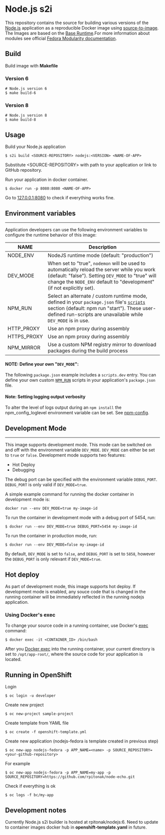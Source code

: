 # Node.js s2i
This repository contains the source for building various versions of the [Node.js](https://nodejs.org/) application as a reproducible Docker image using [source-to-image](https://github.com/openshift/source-to-image). The Images are based on the [Base Runtime](""https://hub.docker.com/r/baseruntime/baseruntime/).For more information about modules see official [Fedora Modularity documentation](docs.pagure.org/modularity/).

## Build
Build image with **Makefile**

### Version 6
```
# Node.js version 6
$ make build-6
```

### Version 8
```
# Node.js version 8
$ make build-8
```

## Usage

Build your Node.js application
```
$ s2i build <SOURCE-REPOSITORY> nodejs:<VERSION> <NAME-OF-APP>
```
Substitute \<SOURCE-REPOSITORY\> with path to your application or link to GitHub repository.

Run your application in docker container.

```
$ docker run -p 8080:8080 <NAME-OF-APP>
```

Go to [127.0.0.1:8080](127.0.0.1:8080) to check if everything works fine.

## Environment variables
---------------------

Application developers can use the following environment variables to configure the runtime behavior of this image:

NAME        | Description
------------|-------------
NODE_ENV    | NodeJS runtime mode (default: "production")
DEV_MODE    | When set to "true", `nodemon` will be used to automatically reload the server while you work (default: "false"). Setting `DEV_MODE` to "true" will change the `NODE_ENV` default to "development" (if not explicitly set).
NPM_RUN     | Select an alternate / custom runtime mode, defined in your `package.json` file's [`scripts`](https://docs.npmjs.com/misc/scripts) section (default: npm run "start"). These user-defined run-scripts are unavailable while `DEV_MODE` is in use.
HTTP_PROXY  | Use an npm proxy during assembly
HTTPS_PROXY | Use an npm proxy during assembly
NPM_MIRROR  | Use a custom NPM registry mirror to download packages during the build process

#### NOTE: Define your own "`DEV_MODE`":

The following `package.json` example includes a `scripts.dev` entry.  You can define your own custom [`NPM_RUN`](https://docs.npmjs.com/cli/run-script) scripts in your application's `package.json` file.

#### Note: Setting logging output verbosity
To alter the level of logs output during an `npm install` the npm_config_loglevel environment variable can be set. See [npm-config](https://docs.npmjs.com/misc/config).

## Development Mode
---------------------
This image supports development mode. This mode can be switched on and off with the environment variable `DEV_MODE`. `DEV_MODE` can either be set to `true` or `false`.
Development mode supports two features:
* Hot Deploy
* Debugging

The debug port can be specified with the environment variable `DEBUG_PORT`. `DEBUG_PORT` is only valid if `DEV_MODE=true`.

A simple example command for running the docker container in development mode is:
```
docker run --env DEV_MODE=true my-image-id
```

To run the container in development mode with a debug port of 5454, run:
```
$ docker run --env DEV_MODE=true DEBUG_PORT=5454 my-image-id
```

To run the container in production mode, run:
```
$ docker run --env DEV_MODE=false my-image-id
```

By default, `DEV_MODE` is set to `false`, and `DEBUG_PORT` is set to `5858`, however the `DEBUG_PORT` is only relevant if `DEV_MODE=true`.

Hot deploy
--------------------

As part of development mode, this image supports hot deploy. If development mode is enabled, any souce code that is changed in the running container will be immediately reflected in the running nodejs application.

### Using Docker's exec

To change your source code in a running container, use Docker's [exec](http://docker.io) command:
```
$ docker exec -it <CONTAINER_ID> /bin/bash
```
After you [Docker exec](https://docs.docker.com/engine/reference/commandline/exec/) into the running container, your current directory is set to `/opt/app-root/`, where the source code for your application is located.

## Running in OpenShift

Login
```
$ oc login -u developer
```

Create new project
```
$ oc new-project sample-project
```

Create template from YAML file
```
$ oc create -f openshift-template.yml
```

Create new application (nodejs-fedora is template created in previous step)
```
$ oc new-app nodejs-fedora -p APP_NAME=<name> -p SOURCE_REPOSITORY=<your-github-repository>
```
For example
```
$ oc new-app nodejs-fedora -p APP_NAME=my-app -p SOURCE_REPOSITORY=https://github.com/rpitonak/node-echo.git
```
Check if everything is ok
```
$ oc logs -f bc/my-app
```

## Development notes
Currently Node.js s2i builder is hosted at rpitonak/nodejs:6. Need to update to container images docker hub in **openshift-template.yaml** in future.
